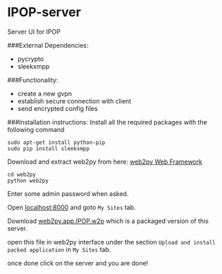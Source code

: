 # IPOP-server
Server UI for IPOP

###External Dependencies:
- pycrypto
- sleekxmpp

###Functionality:
- create a new gvpn
- establish secure connection with client
- send encrypted config files

###Installation instructions:
Install all the required packages with the following command

```
sudo apt-get install python-pip
sudo pip install sleekxmpp
```

Download and extract web2py from here: [web2py Web Framework](http://www.web2py.com/init/default/download)

```
cd web2py
python web2py
```

Enter some admin password when asked.

Open [localhost:8000](http://localhost:8000) and goto `My Sites` tab.

Download [web2py.app.IPOP.w2p](http://www.fileconvoy.com/dfl.php?id=g80c4c172b0cc730899968591481edfb31577a778b) which is a packaged version of this server.

open this file in web2py interface under the section `Upload and install packed application` in `My Sites` tab.

once done click on the server and you are done!


